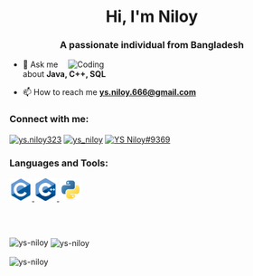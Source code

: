 <h1 align="center">Hi, I'm Niloy</h1>
<h3 align="center">A passionate individual from Bangladesh</h3>
<img align="right" alt="Coding" width="400" src="https://i.giphy.com/media/qgQUggAC3Pfv687qPC/giphy.webp">

- 💬 Ask me about **Java, C++, SQL**

- 📫 How to reach me **ys.niloy.666@gmail.com**

<h3 align="left">Connect with me:</h3>
<p align="left">
<a href="https://fb.com/ys.niloy323" target="blank"><img align="center" src="https://raw.githubusercontent.com/rahuldkjain/github-profile-readme-generator/master/src/images/icons/Social/facebook.svg" alt="ys.niloy323" height="30" width="40" /></a>
<a href="https://instagram.com/ys_niloy" target="blank"><img align="center" src="https://raw.githubusercontent.com/rahuldkjain/github-profile-readme-generator/master/src/images/icons/Social/instagram.svg" alt="ys_niloy" height="30" width="40" /></a>
<a href="https://discord.gg/YS Niloy#9369" target="blank"><img align="center" src="https://raw.githubusercontent.com/rahuldkjain/github-profile-readme-generator/master/src/images/icons/Social/discord.svg" alt="YS Niloy#9369" height="30" width="40" /></a>
</p>

<h3 align="left">Languages and Tools:</h3>
<p align="left"> <a href="https://www.cprogramming.com/" target="_blank" rel="noreferrer"> <img src="https://raw.githubusercontent.com/devicons/devicon/master/icons/c/c-original.svg" alt="c" width="40" height="40"/> </a> <a href="https://www.w3schools.com/cpp/" target="_blank" rel="noreferrer"> <img src="https://raw.githubusercontent.com/devicons/devicon/master/icons/cplusplus/cplusplus-original.svg" alt="cplusplus" width="40" height="40"/> </a> <a href="https://www.python.org" target="_blank" rel="noreferrer"> <img src="https://raw.githubusercontent.com/devicons/devicon/master/icons/python/python-original.svg" alt="python" width="40" height="40"/> </a> </p>

<br><br>

<p><img align="left" src="https://github-readme-stats.vercel.app/api/top-langs?username=ys-niloy&show_icons=true&locale=en&layout=compact" alt="ys-niloy" /></p>

<p>&nbsp;<img align="center" src="https://github-readme-stats.vercel.app/api?username=ys-niloy&show_icons=true&locale=en" alt="ys-niloy" /></p>

<p><img align="center" src="https://github-readme-streak-stats.herokuapp.com/?user=ys-niloy&" alt="ys-niloy" /></p>
